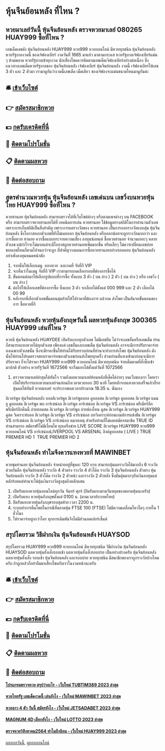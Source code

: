 # หุ้นจีนย้อนหลัง ที่ไหน ?
## หวยมาเลย์วันนี้ หุ้นจีนย้อนหลัง ตรวจหวยมาเลย์ 080265 HUAY999 ซื้อที่ไหน ?
เลขเด็ดเลขดัง หุ้นจีนย้อนหลัง HUAY999 หวย999 หวยออนไลน์ มีหวยทุกชนิด หุ้นจีนย้อนหลัง หวยรัฐบาลงวดนี้ ของเจ้ฟองเบียร์ งวดวันที่ 1665 มาแล้ว มาตามกระแส หวยรัฐบาลเจ้ฟองเบียร์แม่น ๆ ห้ามพลาด หวยรัฐบาลเข้าทุกงวด นักเสี่ยงโชคควรติดตามเลขเด็ดเจ๊ฟองเบียร์อย่างต่อเนื่อง ซึ่งแนวทางเลขเด็ดหวยรัฐบาลของ หุ้นจีนย้อนหลัง เจ้ฟองเบียร์ หุ้นจีนย้อนหลัง งวดนี้ เจ้ฟองเบียรให้เลข 3 ตัว และ 2 ตัวมา เรามาดูกันว่างวดนี้เลขเด็ด เม็ดเดียว ของเจ้ฟองจะแม่นขนาดไหนมาดูกันค่ะ

## 🛎 [เข้าเว็บไซต์](https://bit.ly/3BG5bNw)
## 👉 [สมัครสมาชิกหวย](https://bit.ly/3BG5bNw)
## 💵 [กดรับเครดิตที่นี่](https://bit.ly/3C3mvgS)
## 👑 [ติดตามโปรโมชั่น](https://bit.ly/3C3mvgS)
## 📋 [ติดตามผลหวย](https://bit.ly/3C3mvgS)
## 📱 [ติดต่อสอบถาม](https://bit.ly/3C3mvgS)

## สูตรคำนวณหวยหุ้น หุ้นจีนย้อนหลัง เลขเด่นบน เลขวิ่งบนหวยหุ้นไทย HUAY999 ซื้อที่ไหน ?
หวยฮานอย หุ้นจีนย้อนหลัง สามารถตรวจได้ที่เว็บไซต์ต่างๆ หรือตามเพจต่างๆ บน FACEBOOK หรือ สามารถตรวจหวยฮานอยได้ที่
เทคนิคการเล่น หวยฮานอย
ใช้ข้อมูลทางสถิติในการคำนวนตัวเลข เพราะการเก็บสถิติเป็นสิ่งสำคัญ เพราะการผลรางวัลของ หวยฮานอย เป็นการออกรางวัลแบบสุ่ม หุ้นจีนย้อนหลัง ซึ่งโอกาสออกตัวเลขที่ยังไม่เคยออก หุ้นจีนย้อนหลัง หรือออกน้อยจะถูกรางวัลมากกว่า และการซื้อหวย ฮานอย ควรซื้อแบบกระจายความเสี่ยง ลงทุนน้อยแต่ ซื้อหวยฮานอย จำนวนเยอะๆ หลายตัวเลข แม้กำไรจะไม่มากแต่จะมีโอกาสถูกหวยฮานอยเพิ่มมากขึ้น ทริคเล็กๆ ไม่ควรเปลี่ยนเลขบ่อย ชอบเลขไหนก็ตามไปจนกว่าจะถูก ที่สำคัญวางแผนการซื้อหวยฮานอยอย่างรอบคอบ หุ้นจีนย้อนหลัง อย่าเพิ่งลงทุนหมดหน้าตัก
1. จากนั้นให้เลือกเมนู  แทงหวย  และกดที่ จับยี่กี VIP
2. จะเห็นว่าในเมนู จับยี่กี VIP เราสามารถกดเลือกรอบที่ต้องการซื้อได้
3. ขั้นตอนต่อมาให้เลือกรูปแบบที่การซื้อ ทั้งแบบ 3 ตัว ( บน ล่าง ) 2 ตัว ( บน ล่าง ) หรือ เลขวิ่ง ( บน ล่าง )
4. ต่อไปให้เลือกเลขที่ต้องการซื้อ ซึ่งแบบ 3 ตัว จะเลือกได้ตั้งแต่ 000 999 และ 2 ตัว เลือกได้ 00 99
5. หลังจากที่เลือกตัวเลขขั้นตอนสุดท้ายให้ใส่ราคาที่ต้องการ แล้วกด ส่งโพย เป็นอันจบขั้นตอนของการ ซื้อหวยยี่กี

## หุ้นจีนย้อนหลัง หวยหุ้นอังกฤษวันนี้ ผลหวยหุ้นอังกฤษ 300365 HUAY999 เล่นที่ไหน ?
หวยดี หุ้นจีนย้อนหลัง HUAYDEE เปิดรับเเทงทุกตัวเลข ไม่มีเลขปิด ไม่ว่าจะเลขอั้นหรือเลขเต็ม ท่านก็สามารถเเทงหวยได้ทุกตัวเลข เพียงเเต่ เลขอั้นเเละเลขเต็ม หุ้นจีนย้อนหลัง อาจจะมีการปรับราคาจ่ายลงเฉพาะตัวเลขนั้น ซึ่งจะมีราคาขึ้นให้ท่านได้รับทราบก่อนที่ท่านจะทำการส่งโพย หุ้นจีนย้อนหลัง ดังนั้นให้ท่านโปรดตรวจสอบราคาจ่ายของตัวเลขก่อนส่งโพยทุกครั้ง ส่วนท่านที่เเทงเข้ามาก่อนจะมีการปรับราคา ก็จะได้ราคา HUAY999 หวย999 หวยออนไลน์ มีหวยทุกชนิด จ่ายเต็มตามที่สั่งซื้อเข้ามาปกติ
ตัวอย่าง หวยรัฐวันที่ 1672566 จะเริ่มแทงได้ตั้งแต่วันที่ 1072566
1. ตรวจหวยมาเลย์ล่าสุดได้ทันใจ รวมถึงผลหวยมาเลย์ย้อนหลังที่เช็คได้ง่ายๆ บนเว็บของเรา โดยเราเปิดให้บริการแทงหวยมาเลย์จนก่อนถึงเวลาหวยออก 30 นาที โดยหลังจากแทงหวยเสร็จแล้วก็รอลุ้นผลได้ทันที หวยมาเลย์ จะประกาศผลเวลาประมาณ 18.35 น. นั่นเอง

ลิเวอร์พูล หุ้นจีนย้อนหลัง บอลลิเวอร์พูล ลิเวอร์พูลบอล ดูบอลสด ลิเวอร์พูล ดูบอลสด ลิเวอร์พูล แมนยู ดูบอลสด ลิเวอร์พูล พบ อาร์เซน่อล ลิเวอร์พูล อาร์เซน่อล ลิเวอร์พูล VS อาร์เซน่อล พรีเมียร์ลีก พรีเมียร์ลีกคืนนี้ ถ่ายทอดสด ลิเวอร์พูล ลิเวอร์พูล ถ่ายช่องไหน ดูสด ลิเวอร์พูล ลิเวอร์พูล HUAY999 ดูสด วิเคราะห์บอล ลิเวอร์พูล
ลิเวอร์พูล VS อาร์เซน่อล
บทวิเคราะห์ก่อนเกมส์การแข่งขัน ลิเวอร์พูล VS อาร์เซน่อล
ลิเวอร์พูล VS อาร์เซน่อล
หมายเหตุ สำหรับท่านที่ไม่เคยสมัครสมาชิค TRUE ID ท่านสามารถ สมัครฟรีไม่มีเงื่อนไข ทุกเครือข่าย
LIVE SCORE ลิเวอร์พูล HUAY999 หวย999 หวยออนไลน์ VS อาร์เซน่อลLIVERPOOL VS ARSENAL
ลิงค์ดูบอลสด ( LIVE )
TRUE PREMIER HD 1
 TRUE PREMIER HD 2 

## หุ้นจีนย้อนหลัง ทำไมจึงควรแทงหวยที่ MAWINBET
หวยชุดฮานอย หุ้นจีนย้อนหลัง จำหน่ายอยู่ที่ชุดละ 120 บาท สามารถลุ้นผลรางวัลได้มากถึง 6 รางวัลด้วยกันคือ หุ้นจีนย้อนหลัง รางวัล 4 ตัวตรง รางวัล 4 ตัวโต๊ด รางวัล 3 หุ้นจีนย้อนหลัง ตัวตรง หุ้นจีนย้อนหลัง รางวัล 3 ตัวโต๊ด รางวัล 2 ตัวหน้า และรางวัล 2 ตัวหลัง ซึ่งมันคุ้มมากๆกับเงินลงทุนแค่หลักร้อยแต่ท่านจะได้ลุ้นเงินรางวัลสูงสุดถึงหลักแสน
1. เปิดรับแทงหวยหุ้นออนไลน์ทุกวัน จันทร์ ศุกร์ (ปิดรับแทงตามวันหยุดของตลาดหุ้นนะครับ)
2. เปิดรับแทง หวยหุ้นอังกฤษตั้งแต่ 0100 น. (ตามเวลาประเทศไทย)
3. ปิดรับแทงหวยหุ้นอังกฤษรอบสุดท้าย เวลา 2200 น.
4. ระบบทำการคืนโพยในกรณีที่ตลาดหุ้น FTSE 100 (FTSE) ไม่มีความเคลื่อนไหวใดๆ ภายใน 1 ชั่วโมง
5. ให้ราคาจ่ายสูงกว่าใคร ทุกการเดิมพันจึงไม่มีส่วนลดเปอร์เซ็นต์

## สรุปโดยรวม วิธีฝากเงิน หุ้นจีนย้อนหลัง HUAYSOD
สรุปโดยรวม HUAY999 หวย999 หวยออนไลน์ มีหวยทุกชนิด วิธีฝากเงิน หุ้นจีนย้อนหลัง HUAYSOD ผลหวยหุ้นฮั่งเส็งรอบเช้า
ผลหวยหุ้นฮั่งเส็งรอบบ่าย
เป็นอย่างบ้างครับ หุ้นจีนย้อนหลัง ผลหวยหุ้นฮั่งเส็ง รอบเช้า หุ้นจีนย้อนหลัง และรอบบ่าย หวยทุกชนิด มีสมาชิกของเราถูกรางวัลบ้างไหมครับ ถ้าถูกแล้วก็อย่าลืมมาเสี่ยงโชคกับเราในงวดหน้านะครับ

## 🛎 [เข้าเว็บไซต์](https://bit.ly/3BG5bNw)
## 👉 [สมัครสมาชิกหวย](https://bit.ly/3BG5bNw)
## 💵 [กดรับเครดิตที่นี่](https://bit.ly/3C3mvgS)
## 👑 [ติดตามโปรโมชั่น](https://bit.ly/3C3mvgS)
## 📋 [ติดตามผลหวย](https://bit.ly/3C3mvgS)
## 📱 [ติดต่อสอบถาม](https://bit.ly/3C3mvgS)

#### [โปรแกรมตรวจหวย สรุปว่าอะไร - เว็บใหม่ TUBTIM389 2023 ล่าสุด](https://atom.io/themes/โปรแกรมตรวจหวย%20สรุปว่าอะไร%20-%20เว็บใหม่%20tubtim389%202023%20ล่าสุด)
#### [หวยไทยรัฐ เลขเด็ดงวดนี้ เล่นยังไง - เว็บใหม่ MAWINBET 2023 ล่าสุด](https://atom.io/themes/หวยไทยรัฐ%20เลขเด็ดงวดนี้%20เล่นยังไง%20-%20เว็บใหม่%20mawinbet%202023%20ล่าสุด)
#### [หวยลาว 4 ตัว วันนี้ สมัครยังไง - เว็บใหม่ JETSADABET 2023 ล่าสุด](https://atom.io/themes/หวยลาว%204%20ตัว%20วันนี้%20สมัครยังไง%20-%20เว็บใหม่%20jetsadabet%202023%20ล่าสุด)
#### [MAGNUM 4D เลือกยังไง - เว็บใหม่ LOTTO 2023 ล่าสุด](https://atom.io/themes/magnum%204d%20เลือกยังไง%20-%20เว็บใหม่%20lotto%202023%20ล่าสุด)
#### [ตรวจหวย1สิงหาคม2564 ทำไมถึงนิยม - เว็บใหม่ HUAY999 2023 ล่าสุด](https://atom.io/themes/ตรวจหวย1สิงหาคม2564%20ทำไมถึงนิยม%20-%20เว็บใหม่%20huay999%202023%20ล่าสุด)

[ผลบอลวันนี้](https://siamsport.tv "ผลบอลวันนี้"), [ดูบอลออนไลน์](https://siamsport.tv/ดูบอลสด "ดูบอลออนไลน์")